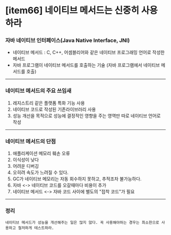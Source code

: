 # [item66] 네이티브 메서드는 신중히 사용하라

### 자바 네이티브 인터페이스(Java Native Interface, JNI)
- 네이티브 메서드 : C, C++, 어셈블리어와 같은 네이티브 프로그래밍 언어로 작성한 메서드
- 자바 프로그램이 네이티브 메서드를 호출하는 기술 (자바 프로그램에서 네이티브 메서드를 호출)

---
### 네이티브 메서드의 주요 쓰임새
1. 레지스트리 같은 플랫폼 특화 기능 사용
2. 네이티브 코드로 작성된 기존라이브러리 사용
3. 성능 개선을 목적으로 성능에 결정적인 영향을 주는 영역만 따로 네이티브 언어로 작성
---
### 네이티브 메서드의 단점
1. 애플리케이션 메모리 훼손 오류
2. 이식성이 낮다
3. 어려운 디버깅
4. 오히려 속도가 느려질 수 있다.
5. GC가 네이티브 메모리는 자동 회수하지 못하고, 추적조차 불가능하다.
6. 자바 <-> 네이티브 코드를 오갈때마다 비용이 추가
7. 네이티브 메서드 <-> 자바 코드 사이에 별도의 "접착 코드"가 필요
---
### 정리
    네이티브 메서드가 성능을 개선해주는 일은 많지 않다. 꼭 사용해야하는 경우는 최소한으로 사용하고 철저하게 테스트하라.


